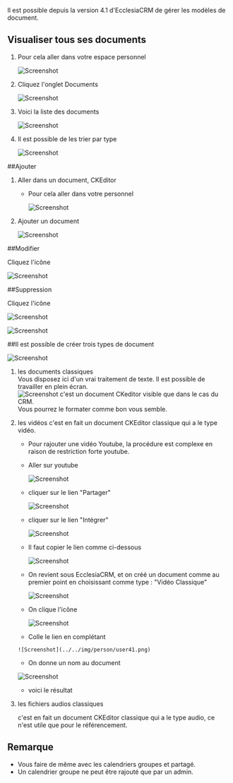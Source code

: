 Il est possible depuis la version 4.1 d'EcclesiaCRM de gérer les modèles de document.

## Visualiser tous ses documents

1. Pour cela aller dans votre espace personnel

      ![Screenshot](../../img/person/user22.png)

2. Cliquez l'onglet Documents

      ![Screenshot](../../img/person/user32.png)

3. Voici la liste des documents

      ![Screenshot](../../img/person/user33.png)

4. Il est possible de les trier par type

      ![Screenshot](../../img/person/user34.png)


##Ajouter

1. Aller dans un document, CKEditor

    - Pour cela aller dans votre personnel

       ![Screenshot](../../img/person/user22.png)

2. Ajouter un document

   ![Screenshot](../../img/person/user23.png)

##Modifier

Cliquez l'icône

![Screenshot](../../img/person/docedit.png)

##Suppression

Cliquez l'icône

![Screenshot](../../img/person/docdel.png)

![Screenshot](../../img/person/docedit.png)

##Il est possible de créer trois types de document

![Screenshot](../../img/person/user30.png)

1. les documents classiques<br>Vous disposez ici d'un vrai traitement de texte. Il est possible de travailler en plein écran.<br>
     ![Screenshot](../../img/person/user31.png)
      c'est un document CKeditor visible que dans le cas du CRM.<br>Vous pourrez le formater comme bon vous semble.

2. les vidéos
      c'est en fait un document CKEditor classique qui a le type vidéo.

      - Pour rajouter une vidéo Youtube, la procédure est complexe en raison de restriction forte youtube.
      - Aller sur youtube

        ![Screenshot](../../img/person/user35.png)

      - cliquer sur le lien "Partager"

        ![Screenshot](../../img/person/user36.png)

      - cliquer sur le lien "Intégrer"

        ![Screenshot](../../img/person/user37.png)

      - Il faut copier le lien comme ci-dessous

        ![Screenshot](../../img/person/user38.png)

      - On revient sous EcclesiaCRM, et on créé un document comme au premier point en choisissant comme type : "Vidéo Classique"

        ![Screenshot](../../img/person/user39.png)

      - On clique l'icône

        ![Screenshot](../../img/person/user40.png)

      - Colle le lien en complétant

       ![Screenshot](../../img/person/user41.png)

      - On donne un nom au document

      ![Screenshot](../../img/person/user42.png)

      - voici le résultat

3. les fichiers audios classiques

      c'est en fait un document CKEditor classique qui a le type audio, ce n'est utile que pour le référencement.

## Remarque

- Vous faire de même avec les calendriers groupes et partagé.
- Un calendrier groupe ne peut être rajouté que par un admin.

